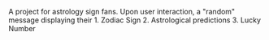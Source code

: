 A project for astrology sign fans. Upon user interaction, a "random" message displaying their 1. Zodiac Sign 2. Astrological predictions 3. Lucky Number